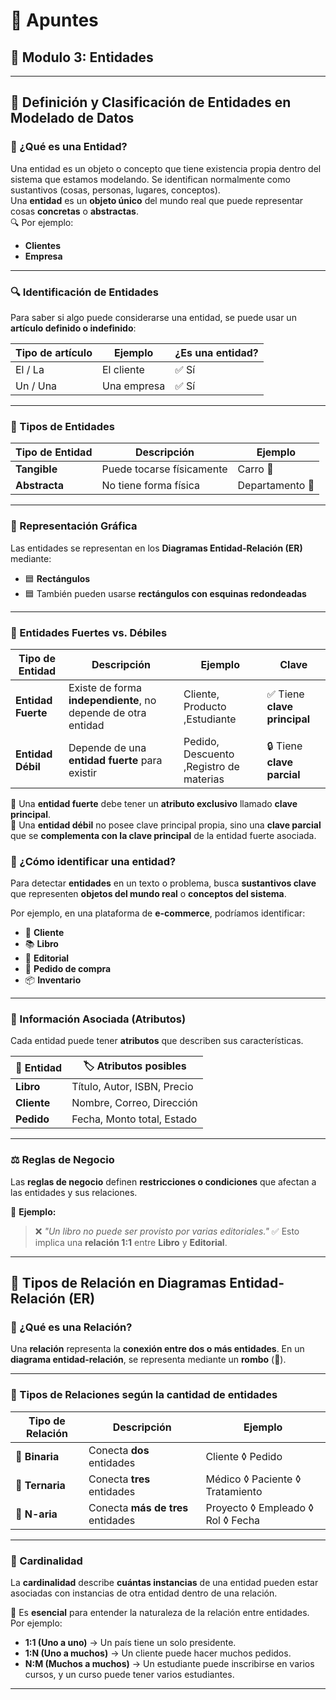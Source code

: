# 📝 Apuntes
## 💾 Modulo 3: Entidades
---
## 🧩 Definición y Clasificación de Entidades en Modelado de Datos

### 📌 ¿Qué es una Entidad?
Una entidad es un objeto o concepto que tiene existencia propia dentro del sistema que estamos modelando.
Se identifican normalmente como sustantivos (cosas, personas, lugares, conceptos).   
Una **entidad** es un **objeto único** del mundo real que puede representar cosas **concretas** o **abstractas**.    
🔍 Por ejemplo:
* **Clientes**
* **Empresa**

---

### 🔍 Identificación de Entidades

Para saber si algo puede considerarse una entidad, se puede usar un **artículo definido o indefinido**:

| Tipo de artículo | Ejemplo     | ¿Es una entidad? |
| ---------------- | ----------- | ---------------- |
| El / La          | El cliente  | ✅ Sí             |
| Un / Una         | Una empresa | ✅ Sí             |

---

### 🧱 Tipos de Entidades

| Tipo de Entidad | Descripción               | Ejemplo      | 
| --------------- | ------------------------- | ------------ |
| **Tangible**    | Puede tocarse físicamente | Carro     🚗   |
| **Abstracta**   | No tiene forma física     | Departamento 🏢|

---

### 📐 Representación Gráfica

Las entidades se representan en los **Diagramas Entidad-Relación (ER)** mediante:

* 🟦 **Rectángulos**
* 🟦 También pueden usarse **rectángulos con esquinas redondeadas**

---

### 🧱 Entidades Fuertes vs. Débiles

| Tipo de Entidad    | Descripción                                                   | Ejemplo                    | Clave                       |
| ------------------ | ------------------------------------------------------------- | -------------------------- | --------------------------- |
| **Entidad Fuerte** | Existe de forma **independiente**, no depende de otra entidad | Cliente, Producto ,Estudiante         | ✅ Tiene **clave principal** |
| **Entidad Débil**  | Depende de una **entidad fuerte** para existir                | Pedido, Descuento ,Registro de materias | 🔒 Tiene **clave parcial**  |

🔑 Una **entidad fuerte** debe tener un **atributo exclusivo** llamado **clave principal**.   
🔗 Una **entidad débil** no posee clave principal propia, sino una **clave parcial** que se **complementa con la clave principal** de la entidad fuerte asociada.

### 🧠 ¿Cómo identificar una entidad?

Para detectar **entidades** en un texto o problema, busca **sustantivos clave** que representen **objetos del mundo real** o **conceptos del sistema**.

Por ejemplo, en una plataforma de **e-commerce**, podríamos identificar:

* 🧍 **Cliente**
* 📚 **Libro**
* 🏢 **Editorial**
* 🧾 **Pedido de compra**
* 📦 **Inventario**

---

### 🧬 Información Asociada (Atributos)

Cada entidad puede tener **atributos** que describen sus características.

| 🧩 Entidad  | 🏷️ Atributos posibles      |
| ----------- | --------------------------- |
| **Libro**   | Título, Autor, ISBN, Precio |
| **Cliente** | Nombre, Correo, Dirección   |
| **Pedido**  | Fecha, Monto total, Estado  |

---

### ⚖️ Reglas de Negocio

Las **reglas de negocio** definen **restricciones o condiciones** que afectan a las entidades y sus relaciones.

📌 **Ejemplo:**

> ❌ *"Un libro no puede ser provisto por varias editoriales."*
> ✅ Esto implica una **relación 1:1** entre **Libro** y **Editorial**.

---

## 🔗 Tipos de Relación en Diagramas Entidad-Relación (ER)

### 🧩 ¿Qué es una Relación?

Una **relación** representa la **conexión entre dos o más entidades**.
En un **diagrama entidad-relación**, se representa mediante un **rombo** (🔷).

---

### 🔄 Tipos de Relaciones según la cantidad de entidades

| Tipo de Relación | Descripción                       | Ejemplo                           |
| ---------------- | --------------------------------- | --------------------------------- |
| 🔸 **Binaria**   | Conecta **dos** entidades         | Cliente ◊ Pedido                  |
| 🔺 **Ternaria**  | Conecta **tres** entidades        | Médico ◊ Paciente ◊ Tratamiento   |
| 🔷 **N-aria**    | Conecta **más de tres** entidades | Proyecto ◊ Empleado ◊ Rol ◊ Fecha |

---

### 📏 Cardinalidad

La **cardinalidad** describe **cuántas instancias** de una entidad pueden estar asociadas con instancias de otra entidad dentro de una relación.

🔑 Es **esencial** para entender la naturaleza de la relación entre entidades.
Por ejemplo:

* **1:1 (Uno a uno)** → Un país tiene un solo presidente.
* **1\:N (Uno a muchos)** → Un cliente puede hacer muchos pedidos.
* **N\:M (Muchos a muchos)** → Un estudiante puede inscribirse en varios cursos, y un curso puede tener varios estudiantes.

---

